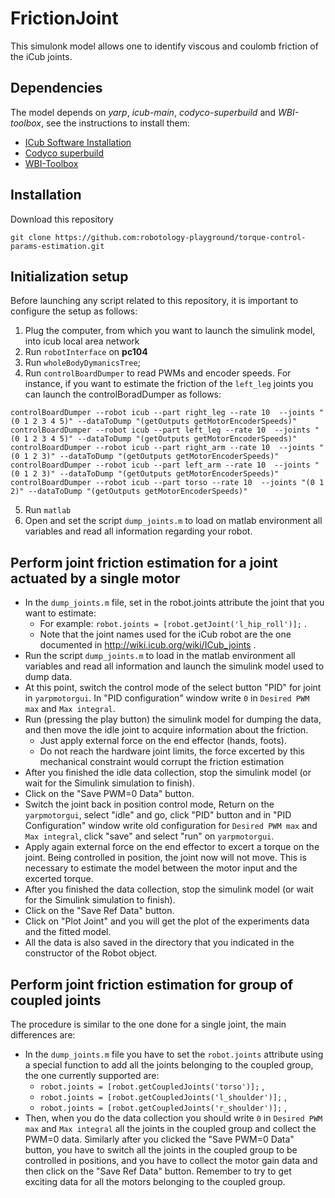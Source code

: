 # FrictionJoint
This simulonk model allows one to identify viscous and coulomb friction of the iCub joints. 

## Dependencies
The model depends on *yarp*, *icub-main*, *codyco-superbuild* and *WBI-toolbox*, see the instructions to install them:
- [ICub Software Installation](http://wiki.icub.org/wiki/ICub_Software_Installation)
- [Codyco superbuild](https://github.com/robotology/codyco-superbuild)
- [WBI-Toolbox](https://github.com/robotology-playground/WBI-Toolbox)

## Installation
Download this repository
```
git clone https://github.com:robotology-playground/torque-control-params-estimation.git
```
## Initialization setup
Before launching any script related to this repository, it is important to configure the setup as follows:

1. Plug the computer, from which you want to launch the simulink model, into icub local area network
2. Run `robotInterface` on **pc104**
3. Run `wholeBodyDymanicsTree`;
4. Run `controlBoardDumper` to read PWMs and encoder speeds. For instance, if you want to estimate the friction of the `left_leg` joints you can launch the controlBoradDumper as follows:
```
controlBoardDumper --robot icub --part right_leg --rate 10  --joints "(0 1 2 3 4 5)" --dataToDump "(getOutputs getMotorEncoderSpeeds)"
controlBoardDumper --robot icub --part left_leg --rate 10  --joints "(0 1 2 3 4 5)" --dataToDump "(getOutputs getMotorEncoderSpeeds)"
controlBoardDumper --robot icub --part right_arm --rate 10  --joints "(0 1 2 3)" --dataToDump "(getOutputs getMotorEncoderSpeeds)"
controlBoardDumper --robot icub --part left_arm --rate 10  --joints "(0 1 2 3)" --dataToDump "(getOutputs getMotorEncoderSpeeds)"
controlBoardDumper --robot icub --part torso --rate 10  --joints "(0 1 2)" --dataToDump "(getOutputs getMotorEncoderSpeeds)"
```
5. Run `matlab` 
6. Open and set the script `dump_joints.m` to load on matlab environment all variables and read all information regarding your robot. 

## Perform joint friction estimation for a joint actuated by a single motor
- In the `dump_joints.m` file, set in the robot.joints attribute the joint that you want to estimate:
  - For example: `robot.joints = [robot.getJoint('l_hip_roll')];` .
  - Note that the joint names used for the iCub robot are the one documented in http://wiki.icub.org/wiki/ICub_joints .
- Run the script `dump_joints.m` to load in the matlab environment all variables and read all information and launch the simulink model used to dump data. 
- At this point, switch the control mode of the select button "PID" for joint in `yarpmotorgui`. In "PID configuration" window write `0` in `Desired PWM max` and `Max integral`.
- Run (pressing the play button) the simulink model for dumping the data, and then move the idle joint to acquire information about the friction. 
  - Just apply external force on the end effector (hands, foots). 
  - Do not reach the hardware joint limits, the force excerted by this mechanical constraint would corrupt the friction estimation 
- After you finished the idle data collection, stop the simulink model (or wait for the Simulink simulation to finish).
- Click on the "Save PWM=0 Data" button.
- Switch the joint back in position control mode, Return on the `yarpmotorgui`, select "idle" and go, click "PID" button and in "PID Configuration" window write old configuration for `Desired PWM max` and `Max integral`, click "save" and select "run" on `yarpmotorgui`.
- Apply again external force on the end effector to excert a torque on the joint. Being controlled in position, the joint now will not move. This is necessary to estimate the model between the motor input and the excerted torque. 
- After you finished the data collection, stop the simulink model (or wait for the Simulink simulation to finish).
- Click on the "Save Ref Data" button. 
- Click on "Plot Joint" and you will get the plot of the experiments data and the fitted model. 
- All the data is also saved in the directory that you indicated in the constructor of the Robot object. 

## Perform joint friction estimation for group of coupled joints
The procedure is similar to the one done for a single joint, the main differences are:
 - In the `dump_joints.m` file you have to set the `robot.joints` attribute using a special function to add all the joints belonging to the coupled group, the one currently supported are: 
    - `robot.joints = [robot.getCoupledJoints('torso')];` ,
    - `robot.joints = [robot.getCoupledJoints('l_shoulder')];` ,
    - `robot.joints = [robot.getCoupledJoints('r_shoulder')];` ,
 - Then, when you do the data collection you should write `0` in `Desired PWM max` and `Max integral` all the joints in the coupled group and collect the PWM=0 data. Similarly after you clicked  the "Save PWM=0 Data" button, you have to switch all the joints in the coupled group to be controlled in positions, and you have to collect the motor gain data and then click on the "Save Ref Data" button. Remember to try to get exciting data for all the motors belonging to the coupled group. 
